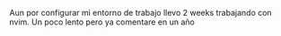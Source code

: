Aun por configurar mi entorno de trabajo
llevo 2 weeks trabajando con nvim. Un poco lento pero ya comentare en un año

